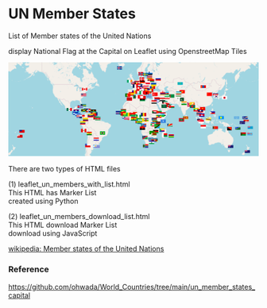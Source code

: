  UN Member States
===============

List of Member states of the United Nations

display  National Flag at the Capital  on Leaflet using OpenstreetMap Tiles

![un member states](https://github.com/ohwada/World_Countries/blob/main/leaflet/un_member_states/screenshots/leaflet_un_members.png)


There are two types of HTML files

(1) leaflet_un_members_with_list.html  
This HTML has Marker List  
created using Python  

(2) leaflet_un_members_download_list.html  
This HTML download Marker List  
download using JavaScript  


[wikipedia: Member states of the United Nations](https://en.wikipedia.org/wiki/Member_states_of_the_United_Nations)


### Reference
https://github.com/ohwada/World_Countries/tree/main/un_member_states_capital
